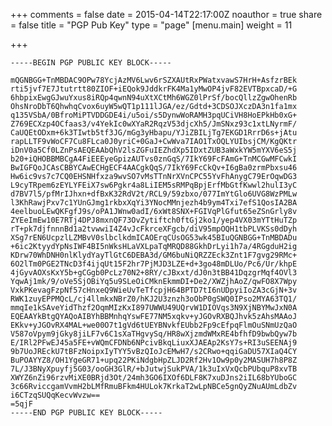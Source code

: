 +++
comments = false
date = 2015-04-14T22:17:00Z
noauthor = true
share = false
title = "PGP Pub Key"
type = "page"
[menu.main]
weight = 11

+++

	-----BEGIN PGP PUBLIC KEY BLOCK-----

	mQGNBGG+TnMBDAC9OPw78YcjAzMV6Lwv6rSZXAUtRxPWatxvawS7HrH+AsfzrBEk
	rti5jvf7E7Jtutrtt80ZIOF+iEQok9JddkrFK4Ma1yMwOP4jvF82EVTBpxcaD/+G
	6hbpixEwgGJwuYxus8iRQp4qwnN94uXtXCtMh6WGZ0lPrSf/bocQllzZgwOhenRb
	OhsNroDbT6QhwhqCvox6uyW5wQT1p111lJGA/ez/Gdtd+3CDSOJXczDA3n1fa1mx
	q135VSbA/0BfroMiPTVDDGDE4i/u5oi/s5DynwWoRAMH3pqUCiVH8HoEPkHb0xG+
	Z769ECXzp4OCfaas3/v4YekIc0wXYaR2RqzV53djcXh5/JmSNxz93c1xtLNyrmF/
	CaUQEtODxm+6k3TIwtb5tf3JG/mGg3yHbapu/YJiZBILjTg7EKGD1RrrD6s+jAtu
	rapLLTF9vWoCF7Cu8FLca0J0yriC+0GaJ+CwWva7IAO1TxOQLYUIbsjCM/KgQKtr
	iDnV0a5Cf0LZnPsAEQEAAbQhV2lsZGFuIEZhdXp5IDxtZUB3aWxkYW5mYXV6eS5j
	b20+iQHOBBMBCgA4FiEEEyeGpizAUTvs0znGqS/7IkY69FcFAmG+TnMCGwMFCwkI
	BwIGFQoJCAsCBBYCAwECHgECF4AACgkQqS/7IkY69FcCkQv+I6gBa0zrmPbxsu46
	Hw6ic9vs7c7CQ0EHSNHfxza9wvSO7vMsTTnNrXVnCPC55YvFhAnygC79ErOqwDG3
	L9cyTRpem6zEYLYFEiX7sw6Pgkr4a8LiIEM5sRMPqBpjErfMbGtfKwwl2hulI3yC
	d7BV7l5/pfMrIJhxn+dfBxK32RdV2t/RCL9/59zbxo/077ImYtGlo6UVG8WzPMLw
	l3KhRawjPxv7c1YUnGJmg1rkbxXqYi3YNocMMnjezh4b9ym4Txi7efS1QosIA2BA
	4eelbuoLEwQKFgfJ9s/oPA1JWnw0adI/6xWt8SNX+FGIVqPlGfut65eZSnGrly8v
	ZYEeImEw10E7RTj4DPJ8mxnQF73OvZytiftch0ftGj2ko1/yep4VX03mYTtHuTZp
	rT+pk7djfnnnBd1a2tvwwiI4Z4vJcFkrceXFgcb/diV95mpOQH1tbPLVKSs0dDyh
	XSg7rEN6UcpzlLZMBvV0slbclkdmICAOErqCUsOG53wk45BIuQGNBGG+TnMBDADu
	+6ic2KtyydYpNsIWF4BI5nWksHLaVXLpaTqMRQD88GkhDrLyi1h7a/4RGgduH2ig
	KDrw70WhDNH0nlKlydYayTlGtC6DEBA3d/GM6buNiQRZZEck3Znt1F7gvg29RMc+
	6O2lTm0PGE2TNcD3f4ijqUt15F2hr7PjMJD3LZE+d+3go48mDLUo/Pc6/Ur/khpE
	4jGyvAOXsKxY5b+gCGgb0PcLz70N2+8RY/cJBxxt/dJ0n3tBB41DqzgrMqf4OVl3
	YqwAj1mk/9/oVe5SjOBiYq5u9SLeOiCMknEkmmDI+De2/XWZjhAoZ/qwFO8X7Wpy
	VxkPKevagFzpNf57cHnxeQ9WieUvTeTfcpjH64BPTD7tI6nUDpyiIoZA3cGjN+3v
	RWK1zuyEPPMQcL/cj4llmkxNBrZ0/hKJ2U3znzh3oObP0gSWQ0IPso2MYA63TQ1/
	mmqIe1kSAveYidThzf2OqmMIzKxI897UWWU49UQrvW1DIOVqs3N9XjNBYMwJxN0A
	EQEAAYkBtgQYAQoAIBYhBBMnhqYswFE77NM5xqkv+yJGOvRXBQJhvk5zAhsMAAoJ
	EKkv+yJGOvRX4MAL+we00O7t1gVd6tUEYBNvkfEUbb2Fp9cEfpqFlmOuSNmUzQaO
	V587oVpym9jGky8jiLF7v6C1sXaTHgvySq/HR8wXjzmdWMxRE4bfhfD9bwbQyw7b
	E/IRl2PFwEJ45a5FE+vWQmCFDNb6NPcivBkqLiuxXJAEAp2KsY7s+RI3uSEENAj9
	9b7UoJREckU7tBFzNoipxIyTYY5vBzQIoJcEMwH7/s2CRwo+qqiGaDU57XIaQ4CY
	BuPOAYYZ8/OH1YgeGR71+upq22PKiNdgbHpZLJD2Rf2Hv1Ow9p0y2MASUH7h8P8Z
	7L/J3BNyXpuyfj5G03/ooGH3GlR/+bJutwjSukPVA/1k3uIxVxQcbPUbquP8xvTB
	XWYZ6nZi96rzvMiXE0BRjd3Ot/24mh3GO6IXOf6DLF8K7xuDJns2iIL68bYUboGC
	3c66RviccgamVvmH2bLMfRmuBFkm4HULok7KrkaT2wLpNBCe5gnQyZNuAUmLdbZv
	i6CTzqSUQqKecvWvzw==
	=5qjF
	-----END PGP PUBLIC KEY BLOCK-----
